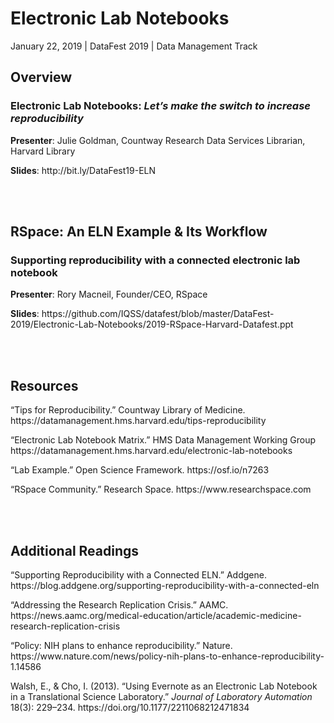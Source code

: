 # Electronic Lab Notebooks

January 22, 2019 | DataFest 2019 | Data Management Track

## Overview
### Electronic Lab Notebooks: <i>Let’s make the switch to increase reproducibility</i>
<b>Presenter</b>: Julie Goldman, Countway Research Data Services Librarian, Harvard Library
<p><b>Slides</b>: http://bit.ly/DataFest19-ELN

<br><br>

## RSpace: An ELN Example & Its Workflow
### Supporting reproducibility with a connected electronic lab notebook
<b>Presenter</b>: Rory Macneil, Founder/CEO, RSpace
<p><b>Slides</b>: https://github.com/IQSS/datafest/blob/master/DataFest-2019/Electronic-Lab-Notebooks/2019-RSpace-Harvard-Datafest.ppt

<br><br>

## Resources
<p>“Tips for Reproducibility.” Countway Library of Medicine. https://datamanagement.hms.harvard.edu/tips-reproducibility 
<p>“Electronic Lab Notebook Matrix.” HMS Data Management Working Group https://datamanagement.hms.harvard.edu/electronic-lab-notebooks
<p>“Lab Example.” Open Science Framework. https://osf.io/n7263
<p>“RSpace Community.” Research Space. https://www.researchspace.com

<br><br>

## Additional Readings
<p>“Supporting Reproducibility with a Connected ELN.” Addgene. https://blog.addgene.org/supporting-reproducibility-with-a-connected-eln
<p>“Addressing the Research Replication Crisis.” AAMC. https://news.aamc.org/medical-education/article/academic-medicine-research-replication-crisis 
<p>“Policy: NIH plans to enhance reproducibility.” Nature. https://www.nature.com/news/policy-nih-plans-to-enhance-reproducibility-1.14586
<p>Walsh, E., & Cho, I. (2013). “Using Evernote as an Electronic Lab Notebook in a Translational Science Laboratory.” <i>Journal of Laboratory Automation</i> 18(3): 229–234. https://doi.org/10.1177/2211068212471834
